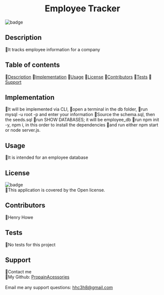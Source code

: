 
  <h1 align="center"> Employee Tracker</h1>

  ![badge](https://img.shields.io/badge/license-Open-brightgreen)<br />

  ## Description
  🐔It tracks employee information for a company

  ## Table of contents
  🐔[Description](#description)
  🐔[Implementation](#implementation)
  🐔[Usage](#usage)
  🐔[License](#license)
  🐔[Contributors](#contributors)
  🐔[Tests](#tests)
  🐔[Support](#support)

  ## Implementation
  🐔It will be implemented via CLI,
  🐔open a terminal in the db folder,
  🐔run mysql -u root -p and enter your information
  🐔Source the schema.sql, then the seeds.sql
  🐔run SHOW DATABASES; it will be employee_db
  🐔run npm init -y, npm i, in this order to install the dependencies
  🐔and run either npm start or node server.js.
  ## Usage
  🐔It is intended for an employee database

  ## License
  ![badge](https://img.shields.io/badge/license-Open-brightgreen)
  <br/>
  🐔This application is covered by the Open license.
  
  ## Contributors
  🐔Henry Howe

  ## Tests
  🐔No tests for this project

  ## Support
  🐔Contact me<br/>
  🐔My Github: [PropainAcessories](https://github.com/undefined)<br/>
  <br/>
  Email me any support questions: hhc3h8@gmail.com<br/>

[](Walkthrough.mp4)